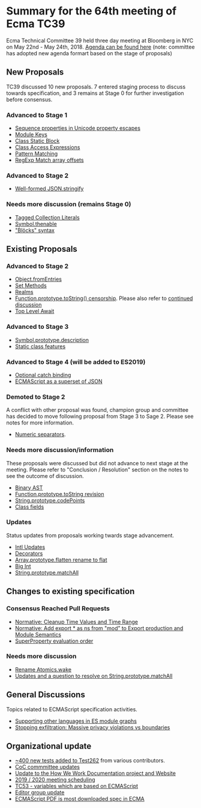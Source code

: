 # Summary for the 64th meeting of Ecma TC39

Ecma Technical Committee 39 held three day meeting at Bloomberg in NYC on May 22nd - May 24th, 2018. [Agenda can be found here](https://github.com/tc39/agendas/blob/master/2018/05.md) (note: committee has adopted new agenda formart based on the stage of proposals)

## New Proposals
TC39 discussed 10 new proposals. 7 entered staging process to discuss towards specification, and 3 remains at Stage 0 for further investigation before consensus.  

### Advanced to Stage 1 
- [Sequence properties in Unicode property escapes](may-22.md#11ia-sequence-properties-in-unicode-property-escapes)
- [Module Keys](may-23.md#module-keys-strawman-for-stage-1)
- [Class Static Block](may-23.md#class-static-block)
- [Class Access Expressions](may-23.md#class-access-expressions)
- [Pattern Matching](may-24.md#pattern-matching-for-stage-1)
- [RegExp Match array offsets](may-24.md#bl%C3%B6cks-syntax-for-stage-0)

### Advanced to Stage 2 
- [Well-formed JSON.stringify](may-22.md#stringprototypecodepoints-for-stage-2)

### Needs more discussion (remains Stage 0) 
- [Tagged Collection Literals](may-24.md#tagged-collection-literals-for-stage-1)
- [Symbol.thenable](may-24.md#symbolthenable-for-stage-1-or-2)
- ["Blöcks" syntax](may-24.md#bl%C3%B6cks-syntax-for-stage-0)

## Existing Proposals

### Advanced to Stage 2
- [Object.fromEntries](may-22.md#objectfromentries-to-stage-2)
- [Set Methods](may-22.md#set-methods)
- [Realms](may-23.md#realms)
- [Function.prototype.toString() censorship](may-22.md#functionprototypetostring-censorship-for-stage-2). Please also refer to [continued discussion](may-24.md#functionprototypetostring-censorship-for-stage-2-continued-discussion)
- [Top Level Await](may-22.md#top-level-await)
### Advanced to Stage 3
- [Symbol.prototype.description](may-22.md#symbolprototypedescription-for-stage-3)
- [Static class features](may-23.md#static-class-features-for-stage-3)
### Advanced to Stage 4  (will be added to ES2019)
- [Optional catch binding](may-22.md#11id-optional-catch-binding-for-stage-4)
- [ECMAScript as a superset of JSON](may-22.md#11ie-ecmascript-as-a-superset-of-json)
### Demoted to Stage 2
A conflict with other proposal was found, champion group and committee has decided to move following proposal from Stage 3 to Sage 2. Please see notes for more information.
- [Numeric separators](may-24.md#numeric-separators-update).

### Needs more discussion/information
These proposals were discussed but did not advance to next stage at the meeting. Please refer to "Conclusion / Resolution" section on the notes to see the outcome of discussion.
- [Binary AST](may-24.md#binary-ast)
- [Function.prototype.toString revision](may-22.md#functionprototypetostring-revision-updates-slides-and-stage-4)
- [String.prototype.codePoints](may-22.md#stringprototypecodepoints-for-stage-2)
- [Class fields](may-23.md#class-fields-status-update)

### Updates
Status updates from proposals working twards stage advancement.
- [Intl Updates](may-22.md#intl-updates)
- [Decorators](may-23.md#decorators-towards-stage-3-additional-notes)
- [Array.prototype.flatten rename to flat](may-22.md#arrayprototypeflatten-rename)
- [Big Int](may-22.md#bigint-status-update)
- [String.prototype.matchAll](may-22.md#revisiting-stringprototypematchall)

## Changes to existing specification

### Consensus Reached Pull Requests 
- [Normative: Cleanup Time Values and Time Range](https://github.com/tc39/ecma262/pull/1144)
- [Normative: Add export * as ns from "mod” to Export production and Module Semantics](may-22.md#9ib-normative-add-export--as-ns-from-mod-to-export-production-and-module-semantics)
- [SuperProperty evaluation order](may-24.md#superproperty-evaluation-order)

### Needs more discussion
- [Rename Atomics.wake](may-22.md#rename-atomicswake)
- [Updates and a question to resolve on String.prototype.matchAll](may-22.md#updates-and-a-question-to-resolve-on-stringprototypematchall)

## General Discussions 
Topics related to ECMAScript specification activities. 
- [Supporting other languages in ES module graphs](may-23.md#supporting-other-languages-in-es-module-graphs-updates)
- [Stopping exfiltration: Massive privacy violations vs boundaries](may-23.md#stopping-exfiltration-massive-privacy-violations-vs-boundaries)

## Organizational update
- [~400 new tests added to Test262](may-22.md#Test262) from various contributors.
- [CoC commmittee updates](may-22.md#8-updates-from-the-coc-committee)
- [Update to the How We Work Documentation project and Website](may-22.md#11if-update-to-the-how-we-work-documentation-project-and-website)
- [2019 / 2020 meeting scheduling](may-22.md#11ic-20192020-meeting-scheduling-update)
- [TC53 - variables which are based on ECMAScript](may-24.md#further-secretariat-updates)
- [Editor group update](may-23.md#expanding-group-of-editors)
- [ECMAScript PDF is most downloaded spec in ECMA](may-23.md#ecma-secretariat-update)

